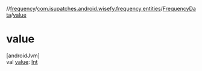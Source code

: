 //[frequency](../../../index.md)/[com.isupatches.android.wisefy.frequency.entities](../index.md)/[FrequencyData](index.md)/[value](value.md)

# value

[androidJvm]\
val [value](value.md): [Int](https://kotlinlang.org/api/latest/jvm/stdlib/kotlin/-int/index.html)
